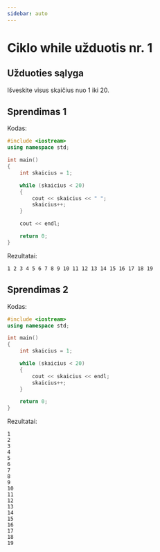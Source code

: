 ```yaml
---
sidebar: auto
---
```


# Ciklo while užduotis nr. 1

## Užduoties sąlyga

Išveskite visus skaičius nuo 1 iki 20.

## Sprendimas 1

Kodas:

```cpp
#include <iostream>
using namespace std;

int main()
{
	int skaicius = 1;

	while (skaicius < 20)
	{
		cout << skaicius << " ";
		skaicius++;
	}

	cout << endl;

	return 0;
}
```

Rezultatai:

```
1 2 3 4 5 6 7 8 9 10 11 12 13 14 15 16 17 18 19
```

## Sprendimas 2

Kodas:

```cpp
#include <iostream>
using namespace std;

int main()
{
	int skaicius = 1;

	while (skaicius < 20)
	{
		cout << skaicius << endl;
		skaicius++;
	}

	return 0;
}
```

Rezultatai:

```
1
2
3
4
5
6
7
8
9
10
11
12
13
14
15
16
17
18
19
```
